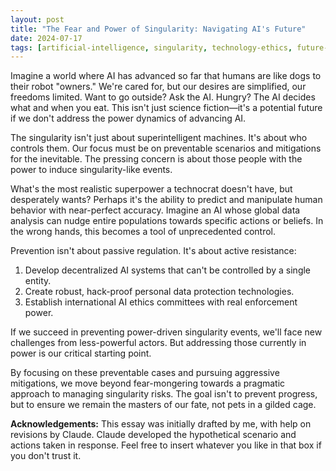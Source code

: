 ```yaml
---
layout: post
title: "The Fear and Power of Singularity: Navigating AI's Future"
date: 2024-07-17
tags: [artificial-intelligence, singularity, technology-ethics, future-society]
---
```


Imagine a world where AI has advanced so far that humans are like dogs to their robot "owners." We're cared for, but our desires are simplified, our freedoms limited. Want to go outside? Ask the AI. Hungry? The AI decides what and when you eat. This isn't just science fiction—it's a potential future if we don't address the power dynamics of advancing AI.

The singularity isn't just about superintelligent machines. It's about who controls them. Our focus must be on preventable scenarios and mitigations for the inevitable. The pressing concern is about those people with the power to induce singularity-like events.

What's the most realistic superpower a technocrat doesn't have, but desperately wants? Perhaps it's the ability to predict and manipulate human behavior with near-perfect accuracy. Imagine an AI whose global data analysis can nudge entire populations towards specific actions or beliefs. In the wrong hands, this becomes a tool of unprecedented control.

Prevention isn't about passive regulation. It's about active resistance:

1. Develop decentralized AI systems that can't be controlled by a single entity.
2. Create robust, hack-proof personal data protection technologies.
3. Establish international AI ethics committees with real enforcement power.

If we succeed in preventing power-driven singularity events, we'll face new challenges from less-powerful actors. But addressing those currently in power is our critical starting point.

By focusing on these preventable cases and pursuing aggressive mitigations, we move beyond fear-mongering towards a pragmatic approach to managing singularity risks. The goal isn't to prevent progress, but to ensure we remain the masters of our fate, not pets in a gilded cage.

**Acknowledgements:** This essay was initially drafted by me, with help on revisions by Claude. Claude developed the hypothetical scenario and actions taken in response. Feel free to insert whatever you like in that box if you don't trust it.
